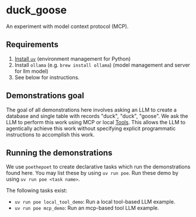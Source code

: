 # duck_goose

An experiment with model context protocol (MCP).

## Requirements

1. [Install `uv`](https://docs.astral.sh/uv/getting-started/installation/) (environment management for Python)
1. Install `ollama` (e.g. `brew install ollama`) (model management and server for llm model)
1. See below for instructions.

## Demonstrations goal

The goal of all demonstrations here involves asking an LLM to create a database and single table with records "duck", "duck", "goose".
We ask the LLM to perform this work using MCP or local [Tools](https://modelcontextprotocol.io/docs/concepts/tools).
This allows the LLM to agentically achieve this work without specifying explicit programmatic instructions to accomplish this work.

## Running the demonstrations

We use `poethepoet` to create declarative tasks which run the demonstrations found here.
You may list these by using `uv run poe`.
Run these demo by using `uv run poe <task name>`.

The following tasks exist:

- `uv run poe local_tool_demo`: Run a local tool-based LLM example.
- `uv run poe mcp_demo`: Run an mcp-based tool LLM example.
